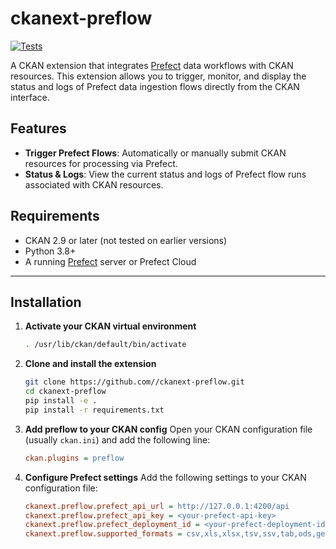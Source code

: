 # ckanext-preflow

[![Tests](https://github.com//ckanext-preflow/workflows/Tests/badge.svg?branch=main)](https://github.com//ckanext-preflow/actions)

A CKAN extension that integrates [Prefect](https://www.prefect.io/) data workflows with CKAN resources. This extension allows you to trigger, monitor, and display the status and logs of Prefect data ingestion flows directly from the CKAN interface.

## Features

- **Trigger Prefect Flows**: Automatically or manually submit CKAN resources for processing via Prefect.
- **Status & Logs**: View the current status and logs of Prefect flow runs associated with CKAN resources.


## Requirements

- CKAN 2.9 or later (not tested on earlier versions)
- Python 3.8+
- A running [Prefect](https://www.prefect.io/) server or Prefect Cloud

---

## Installation

1. **Activate your CKAN virtual environment**  
   ```bash
   . /usr/lib/ckan/default/bin/activate
   ```
2. **Clone and install the extension**
    ```bash
    git clone https://github.com//ckanext-preflow.git
    cd ckanext-preflow
    pip install -e .
    pip install -r requirements.txt
    ```
3. **Add preflow to your CKAN config**
    Open your CKAN configuration file (usually `ckan.ini`) and add the following line:
    ```ini
    ckan.plugins = preflow
    ```
4. **Configure Prefect settings**
    Add the following settings to your CKAN configuration file:
    ```ini
    ckanext.preflow.prefect_api_url = http://127.0.0.1:4200/api
    ckanext.preflow.prefect_api_key = <your-prefect-api-key>
    ckanext.preflow.prefect_deployment_id = <your-prefect-deployment-id>
    ckanext.preflow.supported_formats = csv,xls,xlsx,tsv,ssv,tab,ods,geojson,shp,qgis,zip
    ```
